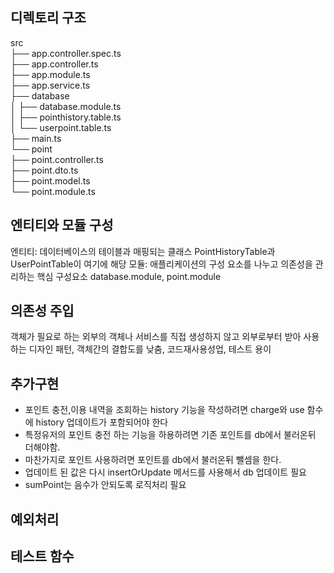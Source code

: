## 디렉토리 구조
src    
├── app.controller.spec.ts   
├── app.controller.ts    
├── app.module.ts  
├── app.service.ts  
├── database  
│   ├── database.module.ts  
│   ├── pointhistory.table.ts  
│   └── userpoint.table.ts  
├── main.ts  
└── point  
    ├── point.controller.ts  
    ├── point.dto.ts  
    ├── point.model.ts  
    └── point.module.ts  


## 엔티티와 모듈 구성
엔티티:  데이터베이스의 테이블과 매핑되는 클래스 PointHistoryTable과 UserPointTable이 여기에 해당
모듈: 애플리케이션의 구성 요소를 나누고 의존성을 관리하는 핵심 구성요소 database.module, point.module

## 의존성 주입
객체가 필요로 하는 외부의 객체나 서비스를 직접 생성하지 않고 외부로부터 받아 사용하는 디자인 패턴, 객체간의 결합도를 낮춤, 코드재사용성업, 테스트 용이


## 추가구현
- 포인트 충전,이용 내역을 조회하는 history 기능을 작성하려면 charge와 use 함수에 history 업데이트가 포함되어야 한다 
- 특정유저의 포인트 충전 하는 기능을 하용하려면 기존 포인트를 db에서 불러온뒤 더해야함. 
- 마찬가지로 포인트 사용하려면 포인트를 db에서 불러온뒤 뺄셈을 한다. 
- 업데이트 된 값은 다시 insertOrUpdate 메서드를 사용해서 db 업데이트 필요
- sumPoint는 음수가 안되도록 로직처리 필요

## 예외처리

## 테스트 함수
